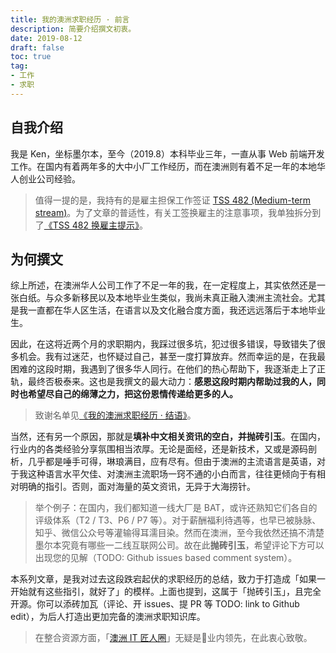 ```yaml
---
title: 我的澳洲求职经历 · 前言
description: 简要介绍撰文初衷。
date: 2019-08-12
draft: false
toc: true
tag:
- 工作
- 求职
---
```


## 自我介绍

我是 Ken，坐标墨尔本，至今（2019.8）本科毕业三年，一直从事 Web 前端开发工作。在国内有着两年多的大中小厂工作经历，而在澳洲则有着不足一年的本地华人创业公司经验。

> 值得一提的是，我持有的是雇主担保工作签证 [TSS 482 (Medium-term stream)](https://immi.homeaffairs.gov.au/visas/getting-a-visa/visa-listing/temporary-skill-shortage-482/medium-term-stream)。为了文章的普适性，有关工签换雇主的注意事项，我单独拆分到了[《TSS 482 换雇主提示》](../../changing-employers-tips-for-tss-482-visa-holders/index.md)。

## 为何撰文

综上所述，在澳洲华人公司工作了不足一年的我，在一定程度上，其实依然还是一张白纸。与众多新移民以及本地毕业生类似，我尚未真正融入澳洲主流社会。尤其是我一直都在华人区生活，在语言以及文化融合度方面，我还远远落后于本地毕业生。

因此，在这将近两个月的求职期内，我踩过很多坑，犯过很多错误，导致错失了很多机会。我有过迷茫，也怀疑过自己，甚至一度打算放弃。然而幸运的是，在我最困难的这段时期，我遇到了很多华人同行。在他们的热心帮助下，我逐渐走上了正轨，最终否极泰来。这也是我撰文的最大动力：**感恩这段时期内帮助过我的人，同时也希望尽自己的绵薄之力，把这份恩情传递给更多的人。**

> 致谢名单见[《我的澳洲求职经历 · 结语》](../5-postface/index.md)。

当然，还有另一个原因，那就是**填补中文相关资讯的空白，并抛砖引玉**。在国内，行业内的各类经验分享氛围相当浓厚。无论是面经，还是新技术，又或是源码剖析，几乎都是唾手可得，琳琅满目，应有尽有。但由于澳洲的主流语言是英语，对于我这种语言水平欠佳、对澳洲主流职场一窍不通的小白而言，往往更倾向于有相对明确的指引。否则，面对海量的英文资讯，无异于大海捞针。

> 举个例子：在国内，我们都知道一线大厂是 BAT，或许还熟知它们各自的评级体系（T2 / T3、P6 / P7 等）。对于薪酬福利待遇等，也早已被脉脉、知乎、微信公众号等灌输得耳濡目染。然而在澳洲，至今我依然还搞不清楚墨尔本究竟有哪些一二线互联网公司。故在此**抛砖引玉**，希望评论下方可以出现您的见解（TODO: Github issues based comment system）。

本系列文章，是我对过去这段跌宕起伏的求职经历的总结，致力于打造成「如果一开始就有这些指引，就好了」的模样。上面也提到，这属于「抛砖引玉」，且完全开源。你可以添砖加瓦（评论、开 issues、提 PR 等 TODO: link to Github edit），为后人打造出更加完备的澳洲求职知识库。

> 在整合资源方面，「[澳洲 IT 匠人圈](https://jiangren.com.au)」无疑是业内领先，在此衷心致敬。
